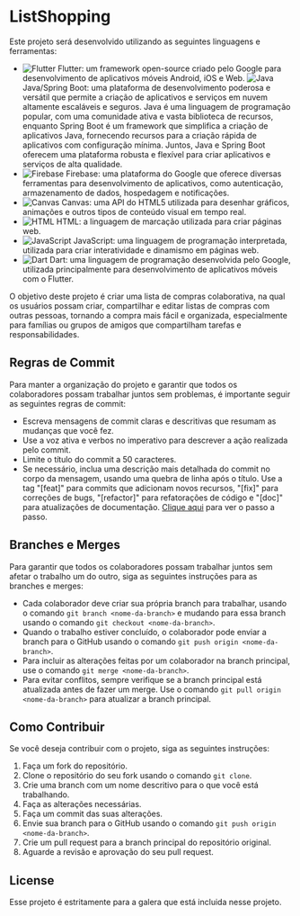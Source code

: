 # ListShopping

Este projeto será desenvolvido utilizando as seguintes linguagens e ferramentas:

- ![Flutter](https://img.icons8.com/color/48/000000/flutter.png) Flutter: um framework open-source criado pelo Google para desenvolvimento de aplicativos móveis Android, iOS e Web.
![Java](https://img.icons8.com/color/48/000000/java-coffee-cup-logo--v1.png) Java/Spring Boot: uma plataforma de desenvolvimento poderosa e versátil que permite a criação de aplicativos e serviços em nuvem altamente escaláveis e seguros. Java é uma linguagem de programação popular, com uma comunidade ativa e vasta biblioteca de recursos, enquanto Spring Boot é um framework que simplifica a criação de aplicativos Java, fornecendo recursos para a criação rápida de aplicativos com configuração mínima. Juntos, Java e Spring Boot oferecem uma plataforma robusta e flexível para criar aplicativos e serviços de alta qualidade.
- ![Firebase](https://img.icons8.com/color/48/000000/firebase.png) Firebase: uma plataforma do Google que oferece diversas ferramentas para desenvolvimento de aplicativos, como autenticação, armazenamento de dados, hospedagem e notificações.
- ![Canvas](https://img.icons8.com/color/48/000000/canvas.png) Canvas: uma API do HTML5 utilizada para desenhar gráficos, animações e outros tipos de conteúdo visual em tempo real.
- ![HTML](https://img.icons8.com/color/48/000000/html-5.png) HTML: a linguagem de marcação utilizada para criar páginas web.
- ![JavaScript](https://img.icons8.com/color/48/000000/javascript.png) JavaScript: uma linguagem de programação interpretada, utilizada para criar interatividade e dinamismo em páginas web.
- ![Dart](https://img.icons8.com/color/48/000000/dart.png) Dart: uma linguagem de programação desenvolvida pelo Google, utilizada principalmente para desenvolvimento de aplicativos móveis com o Flutter.

O objetivo deste projeto é criar uma lista de compras colaborativa, na qual os usuários possam criar, compartilhar e editar listas de compras com outras pessoas, tornando a compra mais fácil e organizada, especialmente para famílias ou grupos de amigos que compartilham tarefas e responsabilidades.


## Regras de Commit

Para manter a organização do projeto e garantir que todos os colaboradores possam trabalhar juntos sem problemas, é importante seguir as seguintes regras de commit:

- Escreva mensagens de commit claras e descritivas que resumam as mudanças que você fez.
- Use a voz ativa e verbos no imperativo para descrever a ação realizada pelo commit.
- Limite o título do commit a 50 caracteres.
- Se necessário, inclua uma descrição mais detalhada do commit no corpo da mensagem, usando uma quebra de linha após o título.
Use a tag "[feat]" para commits que adicionam novos recursos, "[fix]" para correções de bugs, "[refactor]" para refatorações de código e "[doc]" para atualizações de documentação. [Clique aqui](https://drive.google.com/file/d/17rqagRuWa-2lFRn8offxzHRktm0LAAVn/view?usp=share_link) para ver o passo a passo.


## Branches e Merges

Para garantir que todos os colaboradores possam trabalhar juntos sem afetar o trabalho um do outro, siga as seguintes instruções para as branches e merges:

- Cada colaborador deve criar sua própria branch para trabalhar, usando o comando `git branch <nome-da-branch>` e mudando para essa branch usando o comando `git checkout <nome-da-branch>`.
- Quando o trabalho estiver concluído, o colaborador pode enviar a branch para o GitHub usando o comando `git push origin <nome-da-branch>`.
- Para incluir as alterações feitas por um colaborador na branch principal, use o comando `git merge <nome-da-branch>`.
- Para evitar conflitos, sempre verifique se a branch principal está atualizada antes de fazer um merge. Use o comando `git pull origin <nome-da-branch>` para atualizar a branch principal.

## Como Contribuir

Se você deseja contribuir com o projeto, siga as seguintes instruções:

1. Faça um fork do repositório.
2. Clone o repositório do seu fork usando o comando `git clone`.
3. Crie uma branch com um nome descritivo para o que você está trabalhando.
4. Faça as alterações necessárias.
5. Faça um commit das suas alterações.
6. Envie sua branch para o GitHub usando o comando `git push origin <nome-da-branch>`.
7. Crie um pull request para a branch principal do repositório original.
8. Aguarde a revisão e aprovação do seu pull request.

## License

Esse projeto é estritamente para a galera que está incluida nesse projeto.

